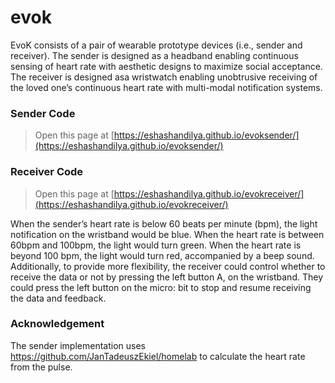 # evok
EvoK consists of a pair of wearable prototype devices (i.e., sender and receiver). The sender is designed as a headband enabling continuous sensing of heart rate with aesthetic designs to maximize social acceptance. The receiver is designed asa wristwatch enabling unobtrusive receiving of the loved one’s continuous heart rate with multi-modal notification systems.

### Sender Code
> Open this page at [https://eshashandilya.github.io/evoksender/](https://eshashandilya.github.io/evoksender/)

### Receiver Code
> Open this page at [https://eshashandilya.github.io/evokreceiver/](https://eshashandilya.github.io/evokreceiver/)

When the sender’s heart rate is below 60 beats per minute (bpm), the light notification on the wristband would be blue. When the heart rate is between 60bpm and 100bpm, the light would turn green. When the heart rate is beyond 100 bpm, the light would turn red, accompanied by a beep sound. Additionally, to provide more flexibility, the receiver could control whether to receive the data or not by pressing the left button A, on the wristband. They could press the left button on the micro: bit to stop and resume receiving the data and feedback. 


### Acknowledgement
The sender implementation uses https://github.com/JanTadeuszEkiel/homelab to calculate the heart rate from the pulse.
